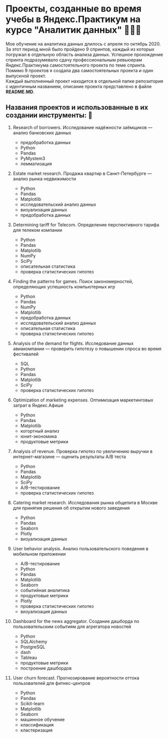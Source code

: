  # Проекты, созданные во время учебы в Яндекс.Практикум на курсе "Аналитик данных"  👩🏻‍💻  
 
 Мое обучение на аналитика данных длилось с апреля по октябрь 2020. За этот период мной было пройдено 9 спринтов, каждый из которых погружал в отдельную область анализа данных. Успешное прохождение спринта подразумевало сдачу профессиональным ревьюерам Яндекс.Практикума самостоятельного проекта по теме спринта. Помимо 9 проектов я создала два самостоятельных проекта и один выпускной проект.    
 Каждый выполненный проект находится в отдельной папке репозитория с идентичным названием, описание проекта представлено в файле **README.MD**.   
 
 ## Названия проектов и использованные в их создании инструменты: 🚀   
 1. Research of borrowers. Исследование надёжности заёмщиков — анализ банковских данных     
    - предобработка данных   
    - Python   
    - Pandas   
    - PyMystem3   
    - лемматизация   
   
 2. Estate market research. Продажа квартир в Санкт-Петербурге — анализ рынка недвижимости      
    - Python   
    - Pandas   
    - Matplotlib   
    - исследовательский анализ данных   
    - визуализация данных   
    - предобработка данных   
    
 3. Determining tariff for Telecom. Определение перспективного тарифа для телеком компании      
    - Python   
    - Pandas   
    - Matplotlib   
    - NumPy   
    - SciPy   
    - описательная статистика    
    - проверка статистических гипотез   
    
 4. Finding the patterns for games. Поиск закономерностей, определяющих успешность компьютерных игр       
    - Python   
    - Pandas   
    - NumPy   
    - Matplotlib   
    - предобработка данных   
    - исследовательский анализ данных   
    - описательная статистика   
    - проверка статистических гипотез     
    
 5. Analysis of the demand for flights. Исследование данных авиакомпании — проверить гипотезу о повышении спроса во время фестивалей     
    - SQL   
    - Python   
    - Pandas   
    - Matplotlib    
    - SciPy   
    - проверка статистических гипотез   
    
 6. Optimization of marketing expenses. Оптимизация маркетинговых затрат в Яндекс.Афише      
    - Python   
    - Pandas   
    - Matplotlib   
    - когортный анализ   
    - юнит-экономика   
    - продуктовые метрики   
    
 7. Analysis of revenue. Проверка гипотез по увеличению выручки в интернет-магазине — оценить результаты A/B теста      
    - Python   
    - Pandas   
    - Matplotlib   
    - SciPy   
    - A/B-тестирование   
    - проверка статистических гипотез   
    
 8. Catering market research. Исследования рынка общепита в Москве для принятия решения об открытии нового заведения    
    - Python   
    - Pandas   
    - Seaborn   
    - Plotly   
    - визуализация данных   
    
 9. User behavior analysis. Анализ пользовательского поведения в мобильном приложении   
    - A/B-тестирование   
    - Python   
    - Pandas   
    - Matplotlib   
    - Seaborn   
    - событийная аналитика   
    - продуктовые метрики   
    - Plotly   
    - проверка статистических гипотез   
    - визуализация данных   
    
 10. Dashboard for the news aggregator. Создание дашборда по пользовательским событиям для агрегатора новостей       
     - Python   
     - SQLAlchemy   
     - PostgreSQL   
     - dash   
     - Tableau   
     - продуктовые метрики   
     - построение дашбордов   
    
 11. User churn forecast. Прогнозирование вероятности оттока пользователей для фитнес-центров
     - Python   
     - Pandas   
     - Scikit-learn   
     - Matplotlib   
     - Seaborn   
     - машинное обучение   
     - классификация   
     - кластеризация   
